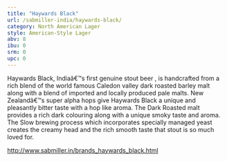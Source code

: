 ```yaml
---
title: "Haywards Black"
url: /sabmiller-india/haywards-black/
category: North American Lager
style: American-Style Lager
abv: 8
ibu: 0
srm: 0
upc: 0
---
```

Haywards Black, Indiaâ€™s first genuine stout beer , is handcrafted from a rich blend of the world famous Caledon valley dark roasted barley malt along with a blend of imported and locally produced pale malts. New Zealandâ€™s super alpha hops give Haywards Black a unique and pleasantly bitter taste with a hop like aroma. The Dark Roasted malt provides a rich dark colouring along with a unique smoky taste and aroma. The Slow brewing process which incorporates specially managed yeast creates the creamy head and the rich smooth taste that stout is so much loved for. 

http://www.sabmiller.in/brands_haywards_black.html
